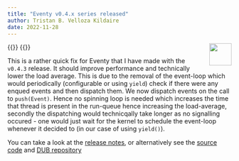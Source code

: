 ```yaml
---
title: "Eventy v0.4.x series released"
author: Tristan B. Velloza Kildaire
date: 2022-11-28
---
```


{{<bruh>}}
<img src="/projects/eventy/logo.png" width=50 height=50 style="float:right;gap;margin-left:20px">
{{</bruh>}}

This is a rather quick fix for Eventy that I have made with the `v0.4.3` release. It should improve performance and technically lower the load average. This is due to the removal of the event-loop which would periodically (configurable or using `yield`)
check if there were any enqued events and then dispatch them. We now dispatch events on the call to `push(Event)`. Hence no spinning loop is needed which increases the time that thread is present in the run-queue hence increasing the
load-average, secondly the dispatching would technicqally take longer as no signalling occured - one would just wait for the kernel to schedule the event-loop whenever it decided to (in our case of using `yield()`).

You can take a look at the [release notes](/projects/eventy/releases/v0.4.3/), or alternatively see the [source code](https://github.com/deavmi/eventy) and [DUB repository](https://code.dlang.org/packages/eventy)
